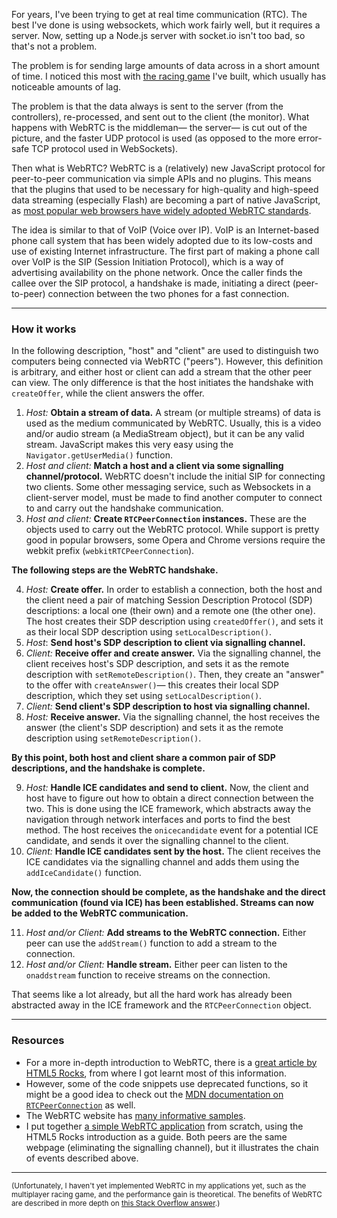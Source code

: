 For years, I've been trying to get at real time communication (RTC). The best I've done is using websockets, which work fairly well, but it requires a server. Now, setting up a Node.js server with socket.io isn't too bad, so that's not a problem.

The problem is for sending large amounts of data across in a short amount of time. I noticed this most with [the racing game][1] I've built, which usually has noticeable amounts of lag.

The problem is that the data always is sent to the server (from the controllers), re-processed, and sent out to the client (the monitor). What happens with WebRTC is the middleman&mdash; the server&mdash; is cut out of the picture, and the faster UDP protocol is used (as opposed to the more error-safe TCP protocol used in WebSockets).

Then what is WebRTC? WebRTC is a (relatively) new JavaScript protocol for peer-to-peer communication via simple APIs and no plugins. This means that the plugins that used to be necessary for high-quality and high-speed data streaming (especially Flash) are becoming a part of native JavaScript, as [most popular web browsers have widely adopted WebRTC standards][3].

The idea is similar to that of VoIP (Voice over IP). VoIP is an Internet-based phone call system that has been widely adopted due to its low-costs and use of existing Internet infrastructure. The first part of making a phone call over VoIP is the SIP (Session Initiation Protocol), which is a way of advertising availability on the phone network. Once the caller finds the callee over the SIP protocol, a handshake is made, initiating a direct (peer-to-peer) connection between the two phones for a fast connection.

---

### How it works

In the following description, "host" and "client" are used to distinguish two computers being connected via WebRTC ("peers"). However, this definition is arbitrary, and either host or client can add a stream that the other peer can view. The only difference is that the host initiates the handshake with `createOffer`, while the client answers the offer.

1. *Host:* **Obtain a stream of data.** A stream (or multiple streams) of data is used as the medium communicated by WebRTC. Usually, this is a video and/or audio stream (a MediaStream object), but it can be any valid stream. JavaScript makes this very easy using the `Navigator.getUserMedia()` function.
2. *Host and client:* **Match a host and a client via some signalling channel/protocol.** WebRTC doesn't include the initial SIP for connecting two clients. Some other messaging service, such as Websockets in a client-server model, must be made to find another computer to connect to and carry out the handshake communication.
3. *Host and client:* **Create `RTCPeerConnection` instances.** These are the objects used to carry out the WebRTC protocol. While support is pretty good in popular browsers, some Opera and Chrome versions require the webkit prefix (`webkitRTCPeerConnection`).

 **The following steps are the WebRTC handshake.**

4. *Host:* **Create offer.** In order to establish a connection, both the host and the client need a pair of matching Session Description Protocol (SDP) descriptions: a local one (their own) and a remote one (the other one). The host creates their SDP description using `createdOffer()`, and sets it as their local SDP description using `setLocalDescription()`.
5. *Host*: **Send host's SDP description to client via signalling channel.**
6. *Client:* **Receive offer and create answer.** Via the signalling channel, the client receives host's SDP description, and sets it as the remote description with `setRemoteDescription()`. Then, they create an "answer" to the offer with `createAnswer()`&mdash; this creates their local SDP description, which they set using `setLocalDescription()`.
7. *Client:* **Send client's SDP description to host via signalling channel.**
8. *Host:* **Receive answer.** Via the signalling channel, the host receives the answer (the client's SDP description) and sets it as the remote description using `setRemoteDescription()`.

 **By this point, both host and client share a common pair of SDP descriptions, and the handshake is complete.**

9. *Host:* **Handle ICE candidates and send to client.** Now, the client and host have to figure out how to obtain a direct connection between the two. This is done using the ICE framework, which abstracts away the navigation through network interfaces and ports to find the best method. The host receives the `onicecandidate` event for a potential ICE candidate, and sends it over the signalling channel to the client.
10. *Client:* **Handle ICE candidates sent by the host.** The client receives the ICE candidates via the signalling channel and adds them using the `addIceCandidate()` function.

  **Now, the connection should be complete, as the handshake and the direct communication (found via ICE) has been established. Streams can now be added to the WebRTC communication.**

11. *Host and/or Client:* **Add streams to the WebRTC connection.** Either peer can use the `addStream()` function to add a stream to the connection.
12. *Host and/or Client:* **Handle stream.** Either peer can listen to the `onaddstream` function to receive streams on the connection.

That seems like a lot already, but all the hard work has already been abstracted away  in the ICE framework and the `RTCPeerConnection` object.

---

### Resources

- For a more in-depth introduction to WebRTC, there is a [great article by HTML5 Rocks][4], from where I got learnt most of this information.
- However, some of the code snippets use deprecated functions, so it might be a good idea to check out the [MDN documentation on `RTCPeerConnection`][5] as well.
- The WebRTC website has [many informative samples][6].
- I put together [a simple WebRTC application][7] from scratch, using the HTML5 Rocks introduction as a guide. Both peers are the same webpage (eliminating the signalling channel), but it illustrates the chain of events described above.

---

<sub>(Unfortunately, I haven't yet implemented WebRTC in my applications yet, such as the multiplayer racing game, and the performance gain is theoretical. The benefits of WebRTC are described in more depth on [this Stack Overflow answer][2].)</sub>

[1]: https://racing-game-csp.herokuapp.com/
[2]: https://stackoverflow.com/a/18805578/2397327
[3]: https://caniuse.com/#search=webrtc
[4]: https://www.html5rocks.com/en/tutorials/webrtc/basics/
[5]: https://developer.mozilla.org/en-US/docs/Web/API/RTCPeerConnection
[6]: https://webrtc.github.io/samples/
[7]: https://github.com/jlam55555/webrtc-test
